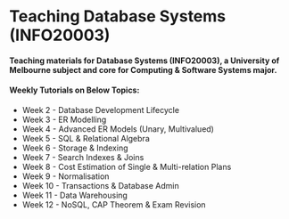 # Teaching Database Systems (INFO20003)
#### Teaching materials for Database Systems (INFO20003), a University of Melbourne subject and core for Computing & Software Systems major.

#### Weekly Tutorials on Below Topics:
* Week 2  - Database Development Lifecycle
* Week 3  - ER Modelling
* Week 4  - Advanced ER Models (Unary, Multivalued)
* Week 5  - SQL & Relational Algebra
* Week 6  - Storage & Indexing
* Week 7  - Search Indexes & Joins
* Week 8  - Cost Estimation of Single & Multi-relation Plans
* Week 9  - Normalisation
* Week 10 - Transactions & Database Admin
* Week 11 - Data Warehousing
* Week 12 - NoSQL, CAP Theorem & Exam Revision

